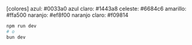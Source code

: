 [colores]
azul: #0033a0
azul claro: #1443a8
celeste: #6684c6
amarillo: #ffa500
naranjo: #ef8f00
naranjo claro: #f09814

```bash
npm run dev
# o
bun dev
```
